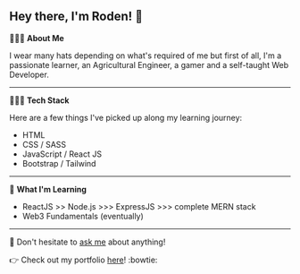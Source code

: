 ## **Hey there, I'm Roden!** :wave: ##



🙋🏽‍♂️ **About Me**

I wear many hats depending on what's required of me but first of all, I'm a passionate learner, an Agricultural Engineer, a gamer and a self-taught Web Developer. 
- - - -

👨🏽‍💻 **Tech Stack**

Here are a few things I've picked up along my learning journey:

- HTML
- CSS / SASS
- JavaScript / React JS 
- Bootstrap / Tailwind

- - - -
🌱 **What I'm Learning**
- ReactJS >> Node.js >>> ExpressJS >>> complete MERN stack
- Web3 Fundamentals (eventually)
- - - -


:email: Don't hesitate to <a href='mailto:roden.mrodriguez@gmail.com'>ask me</a> about anything!

:point_right: Check out my portfolio <a href='https://rlmrodriguez.github.io/rlmr-portfolio/'>here</a>! :bowtie:

<!---
rlmrodriguez/rlmrodriguez is a ✨ special ✨ repository because its `README.md` (this file) appears on your GitHub profile.
You can click the Preview link to take a look at your changes.
--->
